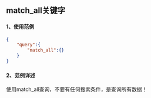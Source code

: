 ## match_all关键字



#### 1、使用范例

```json
{
    "query":{
        "match_all":{}
    }
}
```





#### 2、范例详述

使用match_all查询，不要有任何搜索条件，是查询所有数据！